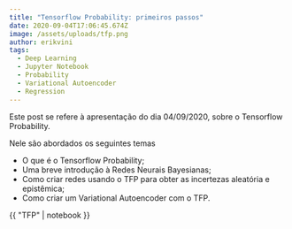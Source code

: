 ```yaml
---
title: "Tensorflow Probability: primeiros passos"
date: 2020-09-04T17:06:45.674Z
image: /assets/uploads/tfp.png
author: erikvini
tags:
  - Deep Learning
  - Jupyter Notebook
  - Probability
  - Variational Autoencoder
  - Regression
---
```

Este post se refere à apresentação do dia 04/09/2020, sobre o Tensorflow Probability.

Nele são abordados os seguintes temas
* O que é o Tensorflow Probability;
* Uma breve introdução à Redes Neurais Bayesianas;
* Como criar redes usando o TFP para obter as incertezas aleatória e epistêmica;
* Como criar um Variational Autoencoder com o TFP.

{{ "TFP" | notebook }}
